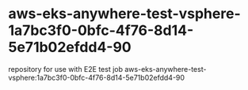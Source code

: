 # aws-eks-anywhere-test-vsphere-1a7bc3f0-0bfc-4f76-8d14-5e71b02efdd4-90
repository for use with E2E test job aws-eks-anywhere-test-vsphere:1a7bc3f0-0bfc-4f76-8d14-5e71b02efdd4-90
